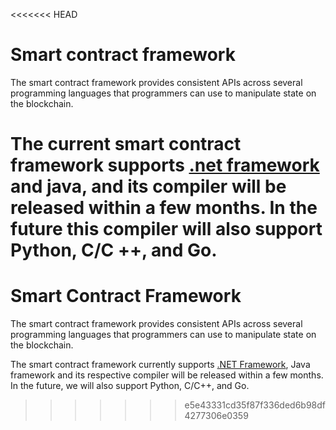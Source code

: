 <<<<<<< HEAD
# Smart contract framework

The smart contract framework provides consistent APIs across several programming languages that programmers can use to manipulate state on the blockchain.

The current smart contract framework supports [.net framework](fw/dotnet.md) and java, and its compiler will be released within a few months. In the future this compiler will also support Python, C/C ++, and Go.
=======
# Smart Contract Framework

The smart contract framework provides consistent APIs across several programming languages that programmers can use to manipulate state on the blockchain.

The smart contract framework currently supports [.NET Framework](fw/dotnet.md), Java framework and its respective compiler will be released within a few months. In the future, we will also support Python, C/C++, and Go.
>>>>>>> e5e43331cd35f87f336ded6b98df4277306e0359
